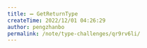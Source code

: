 ```yaml
---
title: ➖ GetReturnType
createTime: 2022/12/01 04:26:29
author: pengzhanbo
permalink: /note/type-challenges/qr9rv6li/
---
```

